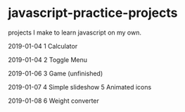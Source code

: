 # javascript-practice-projects

projects I make to learn javascript on my own.

2019-01-04
1 Calculator

2019-01-04
2 Toggle Menu

2019-01-06
3 Game (unfinished)

2019-01-07
4 Simple slideshow
5 Animated icons


2019-01-08
6 Weight converter
